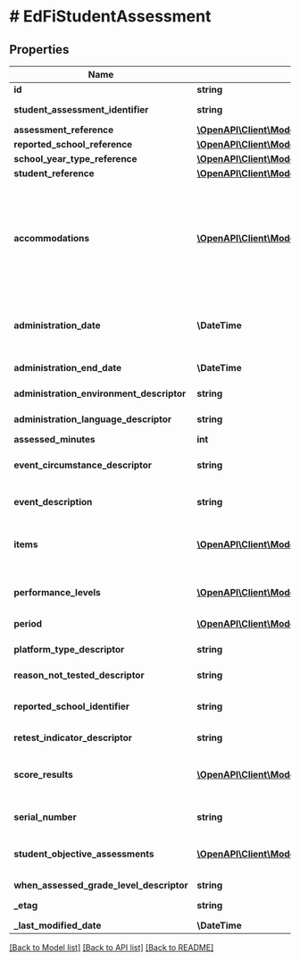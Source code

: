 # # EdFiStudentAssessment

## Properties

Name | Type | Description | Notes
------------ | ------------- | ------------- | -------------
**id** | **string** |  | [optional]
**student_assessment_identifier** | **string** | A unique number or alphanumeric code assigned to an assessment administered to a student. |
**assessment_reference** | [**\OpenAPI\Client\Model\EdFiAssessmentReference**](EdFiAssessmentReference.md) |  |
**reported_school_reference** | [**\OpenAPI\Client\Model\EdFiSchoolReference**](EdFiSchoolReference.md) |  | [optional]
**school_year_type_reference** | [**\OpenAPI\Client\Model\EdFiSchoolYearTypeReference**](EdFiSchoolYearTypeReference.md) |  | [optional]
**student_reference** | [**\OpenAPI\Client\Model\EdFiStudentReference**](EdFiStudentReference.md) |  |
**accommodations** | [**\OpenAPI\Client\Model\EdFiStudentAssessmentAccommodation[]**](EdFiStudentAssessmentAccommodation.md) | An unordered collection of studentAssessmentAccommodations. The specific type of special variation used in how an examination is presented, how it is administered, or how the test taker is allowed to respond. This generally refers to changes that do not substantially alter what the examination measures. The proper use of accommodations does not substantially change academic level or performance criteria. | [optional]
**administration_date** | **\DateTime** | The date and time an assessment was completed by the student. The use of ISO-8601 formats with a timezone designator (UTC or time offset) is recommended in order to prevent ambiguity due to time zones. | [optional]
**administration_end_date** | **\DateTime** | The date and time an assessment administration ended. | [optional]
**administration_environment_descriptor** | **string** | The environment in which the test was administered. | [optional]
**administration_language_descriptor** | **string** | The language in which an assessment is written and/or administered. | [optional]
**assessed_minutes** | **int** | Reported time student was assessed in minutes. | [optional]
**event_circumstance_descriptor** | **string** | An unusual event occurred during the administration of the assessment. This could include fire alarm, student became ill, etc. | [optional]
**event_description** | **string** | Describes special events that occur before during or after the assessment session that may impact use of results. | [optional]
**items** | [**\OpenAPI\Client\Model\EdFiStudentAssessmentItem[]**](EdFiStudentAssessmentItem.md) | An unordered collection of studentAssessmentItems. The student&#39;s response to an assessment item and the item-level scores such as correct, incorrect, or met standard. | [optional]
**performance_levels** | [**\OpenAPI\Client\Model\EdFiStudentAssessmentPerformanceLevel[]**](EdFiStudentAssessmentPerformanceLevel.md) | An unordered collection of studentAssessmentPerformanceLevels. The performance level(s) achieved for the student assessment. | [optional]
**period** | [**\OpenAPI\Client\Model\EdFiStudentAssessmentPeriod**](EdFiStudentAssessmentPeriod.md) |  | [optional]
**platform_type_descriptor** | **string** | The platform with which the assessment was delivered to the student during the assessment session. | [optional]
**reason_not_tested_descriptor** | **string** | The primary reason student is not tested. | [optional]
**reported_school_identifier** | **string** | A reported school identifier for the school the enrollment at the time of the assessment used when the assigned SchoolId is not known by the assessment vendor. | [optional]
**retest_indicator_descriptor** | **string** | Indicator if the test was a retake. | [optional]
**score_results** | [**\OpenAPI\Client\Model\EdFiStudentAssessmentScoreResult[]**](EdFiStudentAssessmentScoreResult.md) | An unordered collection of studentAssessmentScoreResults. A meaningful score or statistical expression of the performance of an individual. The results can be expressed as a number, percentile, range, level, etc. | [optional]
**serial_number** | **string** | The unique number for the assessment form or answer document. | [optional]
**student_objective_assessments** | [**\OpenAPI\Client\Model\EdFiStudentAssessmentStudentObjectiveAssessment[]**](EdFiStudentAssessmentStudentObjectiveAssessment.md) | An unordered collection of studentAssessmentStudentObjectiveAssessments. The student&#39;s score and/or performance levels earned for an objective assessment. | [optional]
**when_assessed_grade_level_descriptor** | **string** | The grade level of a student when assessed. | [optional]
**_etag** | **string** | A unique system-generated value that identifies the version of the resource. | [optional]
**_last_modified_date** | **\DateTime** | The date and time the resource was last modified. | [optional]

[[Back to Model list]](../../README.md#models) [[Back to API list]](../../README.md#endpoints) [[Back to README]](../../README.md)
